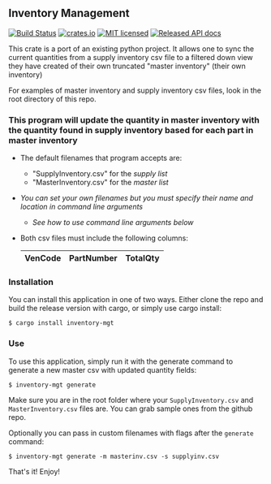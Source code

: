 ## Inventory Management
[![Build Status](https://travis-ci.org/PrismaPhonic/rs-inventory-mgt.svg?branch=master)](https://travis-ci.org/PrismaPhonic/rs-inventory-mgt)
[![crates.io](http://meritbadge.herokuapp.com/inventory-mgt)](https://crates.io/crates/inventory-mgt)
[![MIT licensed](https://img.shields.io/badge/license-MIT-blue.svg)](./LICENSE)
[![Released API docs](https://docs.rs/inventory-mgt/badge.svg)](https://docs.rs/inventory-mgt)

This crate is a port of an existing python project. It allows one to sync the current
quantities from a supply inventory csv file to a filtered down view they have created of their
own truncated "master inventory" (their own inventory)

For examples of master inventory and supply inventory csv files, look in the
root directory of this repo.

### This program will update the quantity in master inventory with the quantity found in supply inventory based for each part in master inventory


- The default filenames that program accepts are:
   - "SupplyInventory.csv" for the _supply list_
   - "MasterInventory.csv" for the _master list_
- _You can set your own filenames but you must specify their name and location in command line arguments_
   - _See how to use command line arguments below_


- Both csv files must include the following columns:

   | VenCode | PartNumber | TotalQty |
   | ------- |:----------:|:--------:|

### Installation

You can install this application in one of two ways.  Either clone the repo and build the
release version with cargo, or simply use cargo install:

```terminal
$ cargo install inventory-mgt
```

### Use

To use this application, simply run it with the generate command to generate a new master csv
with updated quantity fields:

```terminal
$ inventory-mgt generate
```

Make sure you are in the root folder where your `SupplyInventory.csv` and `MasterInventory.csv`
files are. You can grab sample ones from the github repo.

Optionally you can pass in custom filenames with flags after the `generate` command:

```terminal
$ inventory-mgt generate -m masterinv.csv -s supplyinv.csv
```

That's it! Enjoy!
